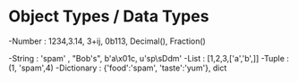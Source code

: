 # Object Types / Data Types

-Number : 1234,3.14, 3+ij, 0b113, Decimal(), Fraction()

-String : 'spam' , "Bob's", b'a\x01c, u'sp\sDdm'
-List : [1,2,3,['a','b',]] 
-Tuple : (1, 'spam',4)
-Dictionary : {'food':'spam', 'taste':'yum'}, dict